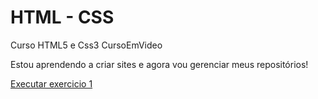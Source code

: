 # HTML - CSS
 Curso HTML5 e Css3 CursoEmVideo

 Estou aprendendo a criar sites e agora vou gerenciar meus repositórios!

<a href="https://luizcgomez.github.io/HTML-CSS-aulas/Exerc%C3%ADcios/Ex001/index.html">Executar exercicio 1